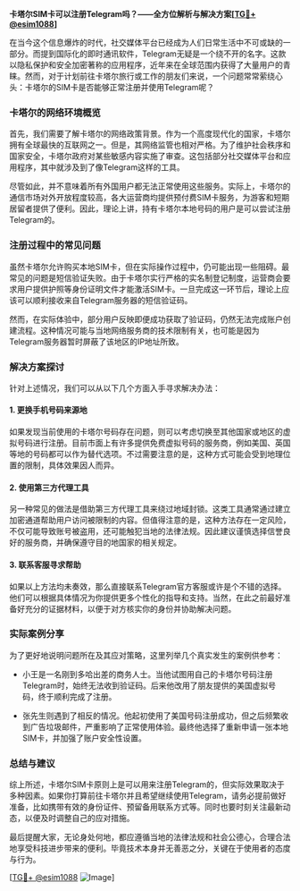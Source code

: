**卡塔尔SIM卡可以注册Telegram吗？——全方位解析与解决方案[[TG💪+ @esim1088](https://t.me/s/esim1088)]**

在当今这个信息爆炸的时代，社交媒体平台已经成为人们日常生活中不可或缺的一部分。而提到国际化的即时通讯软件，Telegram无疑是一个绕不开的名字。这款以隐私保护和安全加密著称的应用程序，近年来在全球范围内获得了大量用户的青睐。然而，对于计划前往卡塔尔旅行或工作的朋友们来说，一个问题常常萦绕心头：卡塔尔的SIM卡是否能够正常注册并使用Telegram呢？

### 卡塔尔的网络环境概览

首先，我们需要了解卡塔尔的网络政策背景。作为一个高度现代化的国家，卡塔尔拥有全球最快的互联网之一。但是，其网络监管也相对严格。为了维护社会秩序和国家安全，卡塔尔政府对某些敏感内容实施了审查。这包括部分社交媒体平台和应用程序，其中就涉及到了像Telegram这样的工具。

尽管如此，并不意味着所有外国用户都无法正常使用这些服务。实际上，卡塔尔的通信市场对外开放程度较高，各大运营商均提供预付费SIM卡服务，为游客和短期居留者提供了便利。因此，理论上讲，持有卡塔尔本地号码的用户是可以尝试注册Telegram的。

### 注册过程中的常见问题

虽然卡塔尔允许购买本地SIM卡，但在实际操作过程中，仍可能出现一些阻碍。最常见的问题是短信验证失败。由于卡塔尔实行严格的实名制登记制度，运营商会要求用户提供护照等身份证明文件才能激活SIM卡。一旦完成这一环节后，理论上应该可以顺利接收来自Telegram服务器的短信验证码。

然而，在实际体验中，部分用户反映即便成功获取了验证码，仍然无法完成账户创建流程。这种情况可能与当地网络服务商的技术限制有关，也可能是因为Telegram服务器暂时屏蔽了该地区的IP地址所致。

### 解决方案探讨

针对上述情况，我们可以从以下几个方面入手寻求解决办法：

#### 1. 更换手机号码来源地
如果发现当前使用的卡塔尔号码存在问题，则可以考虑切换至其他国家或地区的虚拟号码进行注册。目前市面上有许多提供免费虚拟号码的服务商，例如美国、英国等地的号码都可以作为替代选项。不过需要注意的是，这种方式可能会受到地理位置的限制，具体效果因人而异。

#### 2. 使用第三方代理工具
另一种常见的做法是借助第三方代理工具来绕过地域封锁。这类工具通常通过建立加密通道帮助用户访问被限制的内容。但值得注意的是，这种方法存在一定风险，不仅可能导致账号被盗用，还可能触犯当地的法律法规。因此建议谨慎选择信誉良好的服务商，并确保遵守目的地国家的相关规定。

#### 3. 联系客服寻求帮助
如果以上方法均未奏效，那么直接联系Telegram官方客服或许是个不错的选择。他们可以根据具体情况为你提供更多个性化的指导和支持。当然，在此之前最好准备好充分的证据材料，以便于对方核实你的身份并协助解决问题。

### 实际案例分享

为了更好地说明问题所在及其应对策略，这里列举几个真实发生的案例供参考：

- 小王是一名刚到多哈出差的商务人士。当他试图用自己的卡塔尔号码注册Telegram时，始终无法收到验证码。后来他改用了朋友提供的美国虚拟号码，终于顺利完成了注册。
  
- 张先生则遇到了相反的情况。他起初使用了美国号码注册成功，但之后频繁收到广告垃圾邮件，严重影响了正常使用体验。最终他选择了重新申请一张本地SIM卡，并加强了账户安全性设置。

### 总结与建议

综上所述，卡塔尔SIM卡原则上是可以用来注册Telegram的，但实际效果取决于多种因素。如果你打算前往卡塔尔并且希望继续使用Telegram，请务必提前做好准备，比如携带有效的身份证件、预留备用联系方式等。同时也要时刻关注最新动态，以便及时调整自己的应对措施。

最后提醒大家，无论身处何地，都应遵循当地的法律法规和社会公德心，合理合法地享受科技进步带来的便利。毕竟技术本身并无善恶之分，关键在于使用者的态度与行为。

[[TG💪+ @esim1088](https://t.me/s/esim1088) ![Image](https://i.postimg.cc/4NQfJmqS/Snipaste-2025-05-13-00-14-12.png)]